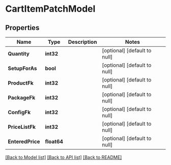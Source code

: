 # CartItemPatchModel

## Properties
Name | Type | Description | Notes
------------ | ------------- | ------------- | -------------
**Quantity** | **int32** |  | [optional] [default to null]
**SetupForAs** | **bool** |  | [optional] [default to null]
**ProductFk** | **int32** |  | [optional] [default to null]
**PackageFk** | **int32** |  | [optional] [default to null]
**ConfigFk** | **int32** |  | [optional] [default to null]
**PriceListFk** | **int32** |  | [optional] [default to null]
**EnteredPrice** | **float64** |  | [optional] [default to null]

[[Back to Model list]](../README.md#documentation-for-models) [[Back to API list]](../README.md#documentation-for-api-endpoints) [[Back to README]](../README.md)


